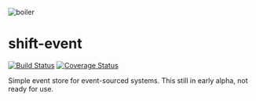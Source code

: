 ![boiler](docs/files/img/hand-with-envelope.png)
# shift-event


[![Build Status](https://api.travis-ci.org/projectshift/shift-event.svg?branch=master)](https://travis-ci.org/projectshift/shift-event)
[![Coverage Status](https://coveralls.io/repos/github/projectshift/shift-event/badge.svg?branch=master)](https://coveralls.io/github/projectshift/shift-event?branch=master)

Simple event store for event-sourced systems. This still in early alpha, not ready for use.
